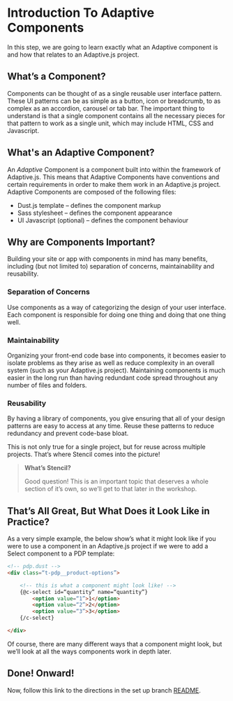 # Introduction To Adaptive Components

In this step, we are going to learn exactly what an Adaptive component is and how that relates to an Adaptive.js project.

## What’s a Component?

Components can be thought of as a single reusable user interface pattern. These UI patterns can be as simple as a button, icon or breadcrumb, to as complex as an accordion, carousel or tab bar. The important thing to understand is that a single component contains all the necessary pieces for that pattern to work as a single unit, which may include HTML, CSS and Javascript.

## What's an Adaptive Component?

An *Adaptive* Component is a component built into within the framework of Adaptive.js. This means that Adaptive Components have conventions and certain requirements in order to make them work in an Adaptive.js project. Adaptive Components are composed of the following files:

* Dust.js template – defines the component markup
* Sass stylesheet – defines the component appearance
* UI Javascript (optional) – defines the component behaviour


## Why are Components Important?

Building your site or app with components in mind has many benefits, including (but not limited to) separation of concerns, maintainability and reusability.

### Separation of Concerns

Use components as a way of categorizing the design of your user interface. Each component is responsible for doing one thing and doing that one thing well.

### Maintainability

Organizing your front-end code base into components, it becomes easier to isolate problems as they arise as well as reduce complexity in an overall system (such as your Adaptive.js project). Maintaining components is much easier in the long run than having redundant code spread throughout any number of files and folders.

### Reusability

By having a library of components, you give ensuring that all of your design patterns are easy to access at any time. Reuse these patterns to reduce redundancy and prevent code-base bloat.

This is not only true for a single project, but for reuse across multiple projects. That’s where Stencil comes into the picture!

> **What’s Stencil?**
>
> Good question! This is an important topic that deserves a whole section of it’s own, so we’ll get to that later in the workshop.


## That’s All Great, But What Does it Look Like in Practice?

As a very simple example, the below show’s what it might look like if you were to use a component in an Adaptive.js project if we were to add a Select component to a PDP template:

```html
<!-- pdp.dust -->
<div class=“t-pdp__product-options”>

    <!-- this is what a component might look like! -->
    {@c-select id=“quantity” name=“quantity”}
        <option value=“1”>1</option>
        <option value=“2”>2</option>
        <option value=“3”>3</option>
    {/c-select}

</div>
```

Of course, there are many different ways that a component might look, but we’ll look at all the ways components work in depth later.


## Done! Onward!

Now, follow this link to the directions in the set up branch [README](https://github.com/mobify/workshop--adaptivejs-components/blob/step-1/README.md).
